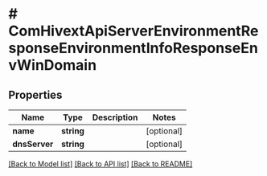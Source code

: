 # # ComHivextApiServerEnvironmentResponseEnvironmentInfoResponseEnvWinDomain

## Properties

Name | Type | Description | Notes
------------ | ------------- | ------------- | -------------
**name** | **string** |  | [optional]
**dnsServer** | **string** |  | [optional]

[[Back to Model list]](../../README.md#models) [[Back to API list]](../../README.md#endpoints) [[Back to README]](../../README.md)
